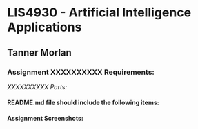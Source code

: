 
# LIS4930 - Artificial Intelligence Applications

## Tanner Morlan

### Assignment XXXXXXXXXX Requirements:

*XXXXXXXXXX Parts:*

#### README.md file should include the following items:

#### Assignment Screenshots:
